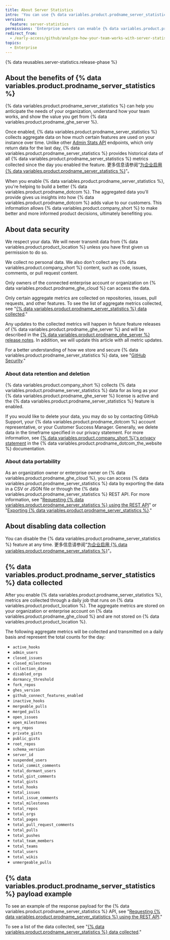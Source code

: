 ```yaml
---
title: About Server Statistics
intro: 'You can use {% data variables.product.prodname_server_statistics %} to analyze your own aggregate data from {% data variables.product.prodname_ghe_server %}, and help us improve {% data variables.product.company_short %} products.'
versions:
  feature: server-statistics
permissions: 'Enterprise owners can enable {% data variables.product.prodname_server_statistics %}.'
redirect_from:
  - /early-access/github/analyze-how-your-team-works-with-server-statistics/about-server-statistics
topics:
  - Enterprise
---
```


{% data reusables.server-statistics.release-phase %}

## About the benefits of {% data variables.product.prodname_server_statistics %}

{% data variables.product.prodname_server_statistics %} can help you anticipate the needs of your organization, understand how your team works, and show the value you get from {% data variables.product.prodname_ghe_server %}.

Once enabled, {% data variables.product.prodname_server_statistics %} collects aggregate data on how much certain features are used on your instance over time. Unlike other [Admin Stats API](/rest/reference/enterprise-admin#admin-stats) endpoints, which only return data for the last day, {% data variables.product.prodname_server_statistics %} provides historical data of all {% data variables.product.prodname_server_statistics %} metrics collected since the day you enabled the feature. 更多信息请参阅“[为企业启用 {% data variables.product.prodname_server_statistics %}](/admin/configuration/configuring-github-connect/enabling-server-statistics-for-your-enterprise)”。

When you enable {% data variables.product.prodname_server_statistics %}, you're helping to build a better {% data variables.product.prodname_dotcom %}. The aggregated data you'll provide gives us insights into how {% data variables.product.prodname_dotcom %} adds value to our customers. This information allows {% data variables.product.company_short %} to make better and more informed product decisions, ultimately benefiting you.

## About data security

We respect your data. We will never transmit data from {% data variables.product.product_location %} unless you have first given us permission to do so.

We collect no personal data. We also don't collect any {% data variables.product.company_short %} content, such as code, issues, comments, or pull request content.

Only owners of the connected enterprise account or organization on {% data variables.product.prodname_ghe_cloud %} can access the data.

Only certain aggregate metrics are collected on repositories, issues, pull requests, and other features. To see the list of aggregate metrics collected, see "[{% data variables.product.prodname_server_statistics %} data collected](#server-statistics-data-collected)."

Any updates to the collected metrics will happen in future feature releases of {% data variables.product.prodname_ghe_server %} and will be described in the [{% data variables.product.prodname_ghe_server %} release notes](/admin/release-notes). In addition, we will update this article with all metric updates.

For a better understanding of how we store and secure {% data variables.product.prodname_server_statistics %} data, see "[GitHub Security](https://github.com/security)."

### About data retention and deletion

{% data variables.product.company_short %} collects {% data variables.product.prodname_server_statistics %} data for as long as your {% data variables.product.prodname_ghe_server %} license is active and the {% data variables.product.prodname_server_statistics %} feature is enabled.

If you would like to delete your data, you may do so by contacting GitHub Support, your {% data variables.product.prodname_dotcom %} account representative, or your Customer Success Manager.  Generally, we delete data in the timeframe specified in our privacy statement. For more information, see [{% data variables.product.company_short %}'s privacy statement](/free-pro-team@latest/site-policy/privacy-policies/github-privacy-statement#data-retention-and-deletion-of-data) in the {% data variables.product.prodname_dotcom_the_website %} documentation.

### About data portability

As an organization owner or enterprise owner on {% data variables.product.prodname_ghe_cloud %}, you can access {% data variables.product.prodname_server_statistics %} data by exporting the data in a CSV or JSON file or through the {% data variables.product.prodname_server_statistics %} REST API. For more information, see "[Requesting {% data variables.product.prodname_server_statistics %} using the REST API](/admin/monitoring-activity-in-your-enterprise/analyzing-how-your-team-works-with-server-statistics/requesting-server-statistics-using-the-rest-api)" or "[Exporting {% data variables.product.prodname_server_statistics %}](/admin/monitoring-activity-in-your-enterprise/analyzing-how-your-team-works-with-server-statistics/exporting-server-statistics)."

## About disabling data collection

You can disable the {% data variables.product.prodname_server_statistics %} feature at any time. 更多信息请参阅“[为企业启用 {% data variables.product.prodname_server_statistics %}](/admin/configuration/configuring-github-connect/enabling-server-statistics-for-your-enterprise)”。

## {% data variables.product.prodname_server_statistics %} data collected

After you enable {% data variables.product.prodname_server_statistics %}, metrics are collected through a daily job that runs on {% data variables.product.product_location %}. The aggregate metrics are stored on your organization or enterprise account on {% data variables.product.prodname_ghe_cloud %} and are not stored on {% data variables.product.product_location %}.

The following aggregate metrics will be collected and transmitted on a daily basis and represent the total counts for the day:
  - `active_hooks`
  - `admin_users`
  - `closed_issues`
  - `closed_milestones`
  - `collection_date`
  - `disabled_orgs`
  - `dormancy_threshold`
  - `fork_repos`
  - `ghes_version`
  - `github_connect_features_enabled`
  - `inactive_hooks`
  - `mergeable_pulls`
  - `merged_pulls`
  - `open_issues`
  - `open_milestones`
  - `org_repos`
  - `private_gists`
  - `public_gists`
  - `root_repos`
  - `schema_version`
  - `server_id`
  - `suspended_users`
  - `total_commit_comments`
  - `total_dormant_users`
  - `total_gist_comments`
  - `total_gists`
  - `total_hooks`
  - `total_issues`
  - `total_issue_comments`
  - `total_milestones`
  - `total_repos`
  - `total_orgs`
  - `total_pages`
  - `total_pull_request_comments`
  - `total_pulls`
  - `total_pushes`
  - `total_team_members`
  - `total_teams`
  - `total_users`
  - `total_wikis`
  - `unmergeable_pulls`

## {% data variables.product.prodname_server_statistics %} payload example

To see an example of the response payload for the {% data variables.product.prodname_server_statistics %} API, see "[Requesting {% data variables.product.prodname_server_statistics %} using the REST API](/admin/monitoring-activity-in-your-enterprise/analyzing-how-your-team-works-with-server-statistics/requesting-server-statistics-using-the-rest-api)."

To see a list of the data collected, see "[{% data variables.product.prodname_server_statistics %} data collected](#server-statistics-data-collected)."
